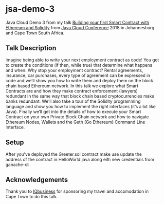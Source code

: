 # jsa-demo-3
Java Cloud Demo 3 from my talk [Building your first Smart Contract with Ethereum and Solidity](http://j-sa.co/personnel/gerard-de-jong/) from [Java Cloud Conference](http://j-sa.co) 2018 in Johannesburg and Cape Town South Africa.

## Talk Description

Imagine being able to write your next employment contract as code! You get to create the conditions (if then, while true) that determine what happens and when. Why stop your employment contract? Rental agreements, insurance, car purchases, every type of agreement can be expressed in code and we’ll show you how to write them and deploy them on the block chain based Ethereum network. In this talk we explore what Smart Contracts are and how they make contract enforcement (lawyers) redundant in the same way that block chain based cryptocurrencies make banks redundant. We’ll also take a tour of the Solidity programming language and show you how to implement the right interfaces (it’s a lot like Java). Finally we’ll get into the details of how to execute your Smart Contract on your own Private Block Chain network and how to navigate Ethereum Nodes, Wallets and the Geth (Go Ethereum) Command Line Interface.

## Setup 

After you've deployed the Greeter.sol contract make use update the address of the contract in HelloWorld.java along eith new credentials from ganache-cli.

## Acknowledgements

Thank you to [IQbusiness](http://www.iqbusiness.net) for sponsoring my travel and accomodation in Cape Town to do this talk.

